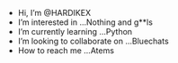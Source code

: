 -  Hi, I’m @HARDIKEX
-  I’m interested in ...Nothing and g**ls
-  I’m currently learning ...Python
-  I’m looking to collaborate on ...Bluechats
-  How to reach me ...Atems

<!---
HARDIKEX/HARDIKEX is a ✨ special ✨ repository because its `README.md` (this file) appears on your GitHub profile.
You can click the Preview link to take a look at your changes.
--->
